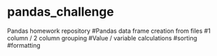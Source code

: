 # pandas_challenge
Pandas homework repository
#Pandas data frame creation from files
#1 column / 2 column grouping
#Value / variable calculations
#sorting
#formatting

